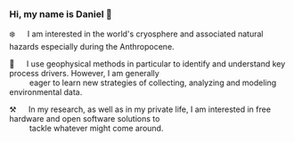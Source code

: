 ### Hi, my name is Daniel 👋

:snowflake: &emsp; I am interested in the world's cryosphere and associated natural hazards especially during the Anthropocene.

:telescope: &emsp; I use geophysical methods in particular to identify and understand key process drivers. However, I am generally\
&emsp; &emsp; eager to learn new strategies of collecting, analyzing and modeling environmental data.

:hammer_and_pick: &emsp; In my research, as well as in my private life, I am interested in free hardware and open software solutions to\
&emsp; &emsp; tackle whatever might come around.      
